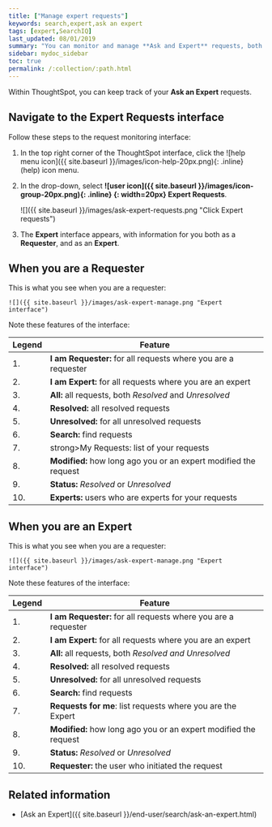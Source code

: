 ```yaml
---
title: ["Manage expert requests"]
keywords: search,expert,ask an expert
tags: [expert,SearchIQ]
last_updated: 08/01/2019
summary: "You can monitor and manage **Ask and Expert** requests, both as a requester and as an expert."
sidebar: mydoc_sidebar
toc: true
permalink: /:collection/:path.html
---
```


Within ThoughtSpot, you can keep track of your **Ask an Expert** requests.

## Navigate to the Expert Requests interface ##

Follow these steps to the request monitoring interface:

1. In the top right corner of the ThoughtSpot interface, click the ![help menu icon]({{ site.baseurl }}/images/icon-help-20px.png){: .inline} (help) icon menu.
2. In the drop-down, select **![user icon]({{ site.baseurl }}/images/icon-group-20px.png){: .inline} {: width=20px} Expert Requests**.

   ![]({{ site.baseurl }}/images/ask-expert-requests.png "Click Expert requests")

3. The **Expert** interface appears, with information for you both as a **Requester**, and as an **Expert**.  

## When you are a Requester ##

This is what you see when you are a requester:

    ![]({{ site.baseurl }}/images/ask-expert-manage.png "Expert interface")  

Note these features of the interface:

| Legend | Feature |
| --- | --- |
|1. | <strong>I am Requester:</strong> for all requests where you are a requester |
| 2. | <strong>I am Expert:</strong> for all requests where you are an expert |
| 3. | <strong>All:</strong> all requests, both <em>Resolved</em> and <em>Unresolved</em>|
| 4. | <strong>Resolved:</strong> all resolved requests |
| 5. | <strong>Unresolved:</strong> for all unresolved requests |
| 6. | <strong>Search:</strong> find requests |
| 7. | strong>My Requests</strong>: list of your requests |
| 8. | <strong>Modified:</strong> how long ago you or an expert modified the request |
| 9. | <strong>Status:</strong> <em>Resolved</em> or <em>Unresolved</em> |
| 10. | <strong>Experts:</strong> users who are experts for your requests |

## When you are an Expert

This is what you see when you are a requester:

    ![]({{ site.baseurl }}/images/ask-expert-manage.png "Expert interface")  

Note these features of the interface:

<table>
 <thead>
   <tr>
    <th>Legend</th>
    <th>Feature</th></tr>
 </thead>
 <tbody>
     <tr>
       <td>1.</td>
       <td><strong>I am Requester:</strong> for all requests where you are a requester</td>
    </tr>
  <tr>
    <td>2.</td>
    <td><strong>I am Expert:</strong> for all requests where you are an expert</td>
  </tr>
  <tr>
    <td>3.</td>
    <td><strong>All:</strong> all requests, both <em>Resolved</span> and <em>Unresolved</span></td>
  </tr>
  <tr>
    <td>4.</td>
    <td><strong>Resolved:</strong> all resolved requests</td>
  </tr>
  <tr>
    <td>5.</td>
    <td><strong>Unresolved:</strong> for all unresolved requests</td>
  </tr>
  <tr>
    <td>6.</td>
    <td><strong>Search:</strong> find requests</td>
  </tr>
  <tr>
    <td>7.</td>
    <td><strong>Requests for me</strong>: list requests where you are the Expert</td>
  </tr>
  <tr>
    <td>8.</td>
    <td><strong>Modified:</strong> how long ago you or an expert modified the request </td>
  </tr>
  <tr>
    <td>9.</td>
    <td><strong>Status:</strong> <em>Resolved</em> or <em>Unresolved</em></td>
  </tr>
  <tr>
    <td>10.</td>
    <td><strong>Requester:</strong> the user who initiated the request</td>
  </tr>
 </tbody>
</table>



## Related information  

- [Ask an Expert]({{ site.baseurl }}/end-user/search/ask-an-expert.html)
